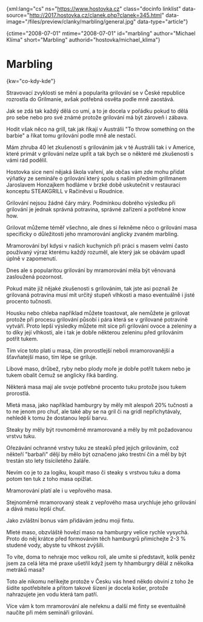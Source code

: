 
{xml:lang="cs" ns="https://www.hostovka.cz" class="docinfo linklist" data-source="http://2017.hostovka.cz/clanek.php?clanek=345.html" data-image="/files/preview/clanky/marbling/general.jpg" data-type="article"}

{ctime="2008-07-01" mtime="2008-07-01" id="marbling" author="Michael Klíma" short="Marbling" authorid="hostovka/michael_klima"}

# Marbling

<!-- generated attribute kw by user_udpatekw.sh on 2020-04-21, do not edit -->

{kw="co-kdy-kde"}

Stravovací zvyklosti se mění a popularita grilování se v České republice rozrostla do Grilmanie, avšak potřebná osvěta podle mně zaostává.

Jak se zdá tak každý dělá co umí, a to je docela v pořádku pokud to dělá pro sebe nebo pro své známé protože grilování má být zároveň i zábava.

Hodit však něco na grill, tak jak říkají v Austrálii "To throw something on the barbie" a říkat tomu grilování podle mně ale nestačí.

Mám zhruba 40 let zkušeností s grilováním jak v té Austrálii tak i v Americe, které primát v grilování nelze upřít a tak bych se o některé mé zkušenosti s vámi rád podělil.

Hostovka sice není nějaká škola vaření, ale občas vám zde mohu přidat výňatky ze semináře o grilování který spolu s naším předním grillmanem Jaroslavem Honzajkem hodláme v brzké době uskutečnit v restauraci konceptu STEAKGRILL v Račiněvsi u Roudnice.

Grilování nejsou žádné čáry máry. Podmínkou dobrého výsledku při grilování je jednak správná potravina, správné zařízení a potřebné know how.

Grilovat můžeme téměř všechno, ale dnes si řekněme něco o grilování masa specificky o důležitosti jeho mramorování anglicky zvaném marbling.

Mramorování byl kdysi v našich kuchyních při práci s masem velmi často používaný výraz kterému každý rozuměl, ale který jak se obávám upadl úplně v zapomenutí.

Dnes ale s popularitou grilování by mramorování měla být věnovaná zasloužená pozornost.

Pokud máte již nějaké zkušenosti s grilováním, tak jste asi poznali že grilovaná potravina musí mít určitý stupeň vlhkosti a maso eventuálně i jisté procento tučnosti.

Housku nebo chleba například můžete toastovat, ale nemůžete je grilovat protože při procesu grilování působí i pára která se v grilované potravině vytváří. Proto lepší výsledky můžete mít sice při grilování ovoce a zeleniny a to díky její vlhkosti, ale i tak je dobře některou zeleninu před grilováním potřít tukem.

Tím více toto platí u masa, čím prorostlejší neboli mramorovanější a šťavňatejší maso, tím lépe se griluje.

Libové maso, drůbež, ryby nebo plody moře je dobře potřít tukem nebo je tukem obalit čemuž se anglicky říká barding.

Některá masa mají ale svoje potřebné procento tuku protože jsou tukem prorostlá.

Mletá masa, jako například hamburgry by měly mít alespoň 20% tučnosti a to ne jenom pro chuť, ale také aby se na gril či na gridl nepřichytávaly, nehledě k tomu že dostanou lepší barvu.

Steaky by měly být rovnoměrně mramorované a měly by mít požadovanou vrstvu tuku.

Ořezávání ochranné vrstvy tuku ze steaků před jejich grilováním, což někteří "barbaři" děljí by mělo být označeno jako trestní čin a měl by být trestán sto lety tisíciletého žaláře.

Nevím co je to za logiku, koupit maso či steaky s vrstvou tuku a doma potom ten tuk z toho masa opižlat.

Mramorování platí ale i u vepřového masa.

Stejnoměrně mramorovaný steak z vepřového masa urychluje jeho grilování a dává masu lepší chuť.

Jako zvláštní bonus vám přidávám jednu moji fintu.

Mleté maso, obzvláště hovězí maso na hamburgry velice rychle vysychá. Proto do něj krátce před formováním těch hamburgrů přimíchejte 2-3 % studené vody, abyste tu vlhkost zvýšili.

To víte, doma to nehraje moc velkou roli, ale umíte si představit, kolik peněz jsem za celá léta mé praxe ušetřil když jsem ty hhamburgry dělál z několka metráků masa?

Toto ale nikomu neříkejte protože v Česku vás hned někdo obviní z toho že šidíte spotřebitele a přitom takové šizení je docela košer, protože nahrazujete jen vodu která tam patří.

Více vám k tom mramorování ale neřeknu a další mé finty se eventuálně naučíte při mém semináři grilování.


